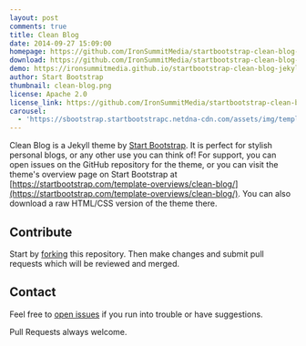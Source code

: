```yaml
---
layout: post
comments: true
title: Clean Blog
date: 2014-09-27 15:09:00
homepage: https://github.com/IronSummitMedia/startbootstrap-clean-blog-jekyll
download: https://github.com/IronSummitMedia/startbootstrap-clean-blog-jekyll/archive/gh-pages.zip
demo: https://ironsummitmedia.github.io/startbootstrap-clean-blog-jekyll/
author: Start Bootstrap
thumbnail: clean-blog.png
license: Apache 2.0
license_link: https://github.com/IronSummitMedia/startbootstrap-clean-blog-jekyll/blob/gh-pages/LICENSE
carousel: 
  - 'https://sbootstrap.startbootstrapc.netdna-cdn.com/assets/img/templates/clean-blog.jpg'
---
```


Clean Blog is a Jekyll theme by [Start Bootstrap](https://startbootstrap.com). It is perfect for stylish personal blogs, or any other use you can think of! For support, you can open issues on the GitHub repository for the theme, or you can visit the theme's overview page on Start Bootstrap at [https://startbootstrap.com/template-overviews/clean-blog/](https://startbootstrap.com/template-overviews/clean-blog/).
You can also download a raw HTML/CSS version of the theme there.

## Contribute

Start by [forking](https://github.com/IronSummitMedia/startbootstrap-clean-blog-jekyll/fork) this repository. Then make changes and submit pull requests which will be reviewed and merged.

## Contact

Feel free to [open issues](https://github.com/IronSummitMedia/startbootstrap-clean-blog-jekyll) if you run into trouble or have suggestions.

Pull Requests always welcome.
